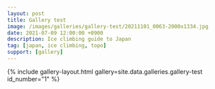 ```yaml
---
layout: post
title: Gallery test 
image: /images/galleries/gallery-test/20211101_0063-2000x1334.jpg
date: 2021-07-09 12:00:00 +0900
description: Ice climbing guide to Japan
tag: [japan, ice climbing, topo]
support: [gallery]
---
```


{% include gallery-layout.html gallery=site.data.galleries.gallery-test id_number="1" %}

